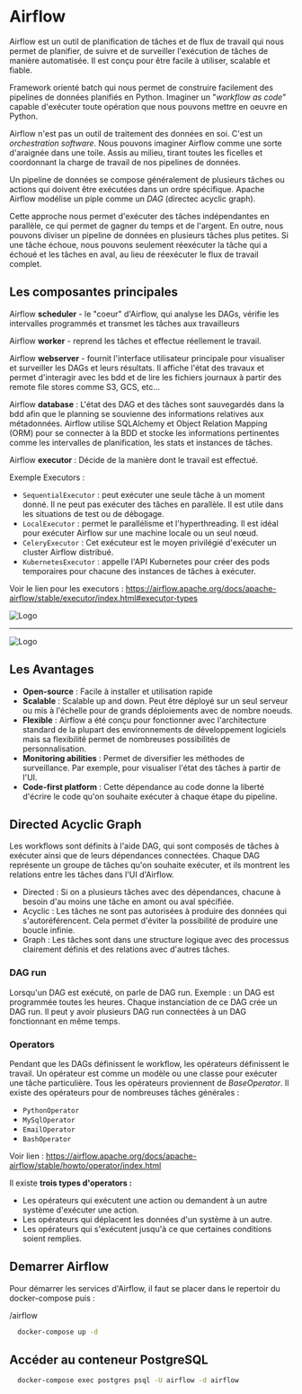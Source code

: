 
# Airflow

Airflow est un outil de planification de tâches et de flux de travail qui nous permet de planifier, 
de suivre et de surveiller l'exécution de tâches de manière automatisée. 
Il est conçu pour être facile à utiliser, scalable et fiable.

Framework orienté batch qui nous permet de construire facilement des pipelines de données planifiés en Python.
Imaginer un "*workflow as code*" capable d'exécuter toute opération que nous pouvons mettre en oeuvre en Python.

Airflow n'est pas un outil de traitement des données en soi. C'est un *orchestration software*. Nous pouvons imaginer Airflow 
comme une sorte d'araignée dans une toile. Assis au milieu, tirant toutes les ficelles et coordonnant la charge de travail 
de nos pipelines de données.

Un pipeline de données se compose généralement de plusieurs tâches ou actions qui doivent être exécutées dans un ordre spécifique. 
Apache Airflow modélise un piple comme un *DAG* (directec acyclic graph). 

Cette approche nous permet d'exécuter des tâches indépendantes en parallèle, ce qui permet de gagner du temps et de l'argent.
En outre, nous pouvons diviser un pipeline de données en plusieurs tâches plus petites. Si une tâche échoue, nous pouvons 
seulement réexécuter la tâche qui a échoué et les tâches en aval, au lieu de réexécuter le flux de travail complet.

## Les composantes principales

Airflow __scheduler__ - le "coeur" d'Airflow, qui analyse les DAGs, vérifie les intervalles programmés et transmet les tâches aux travailleurs

Airflow __worker__ - reprend les tâches et effectue réellement le travail.

Airflow __webserver__ - fournit l'interface utilisateur principale pour visualiser et surveiller les DAGs et leurs résultats. Il affiche l'état des travaux et 
permet d'interagir avec les bdd et de lire les fichiers journaux à partir des remote file stores comme S3, GCS, etc...

Airflow __database__ : L'état des DAG et des tâches sont sauvegardés dans la bdd afin que le planning se souvienne des informations relatives aux métadonnées. 
Airflow utilise SQLAlchemy et Object Relation Mapping (ORM) pour se connecter à la BDD et stocke les informations pertinentes comme les intervalles de planification, les stats et instances de tâches.

Airflow __executor__ : Décide de la manière dont le travail est effectué.

Exemple Executors : 
* `SequentialExecutor` : peut exécuter une seule tâche à un moment donné. Il ne peut pas exécuter des tâches en parallèle. Il est utile dans les situations de test ou de débogage.
* `LocalExecutor` : permet le parallélisme et l'hyperthreading. Il est idéal pour exécuter Airflow sur une machine locale ou un seul nœud.
* `CeleryExecutor` : Cet exécuteur est le moyen privilégié d'exécuter un cluster Airflow distribué.
* `KubernetesExecutor` : appelle l'API Kubernetes pour créer des pods temporaires pour chacune des instances de tâches à exécuter.

Voir le lien pour les executors : https://airflow.apache.org/docs/apache-airflow/stable/executor/index.html#executor-types



![Logo](https://miro.medium.com/max/4800/1*z3MNHDV9eTTLGikvucGEKw.webp)

----
![Logo](https://miro.medium.com/max/4800/1*nGt96_U37FzJdW8tCqBw0Q.webp)


## __Les Avantages__
* __Open-source__ : Facile à installer et utilisation rapide
* __Scalable__ : Scalable up and down. Peut être déployé sur un seul serveur ou mis à l'échelle pour de grands déploiements avec de nombre noeuds.
* __Flexible__ : Airflow a été conçu pour fonctionner avec l'architecture standard de la plupart des environnements de développement logiciels mais sa flexibilité permet de nombreuses possibilités de personnalisation.
* __Monitoring abilities__ : Permet de diversifier les méthodes de surveillance. Par exemple, pour visualiser l'état des tâches à partir de l'UI.
* __Code-first platform__ : Cette dépendance au code donne la liberté d'écrire le code qu'on souhaite exécuter à chaque étape du pipeline.

## __Directed Acyclic Graph__
Les workflows sont définits à l'aide DAG, qui sont composés de tâches à exécuter ainsi que de leurs dépendances connectées. Chaque DAG représente un groupe de tâches qu'on souhaite exécuter, et ils montrent les relations entre les tâches dans l'UI d'Airflow.

* Directed : Si on a plusieurs tâches avec des dépendances, chacune à besoin d'au moins une tâche en amont ou aval spécifiée.
* Acyclic : Les tâches ne sont pas autorisées à produire des données qui s'autoréférencent. Cela permet d'éviter la possibilité de produire une boucle infinie.
* Graph : Les tâches sont dans une structure logique avec des processus clairement définis et des relations avec d'autres tâches. 

### DAG run
Lorsqu'un DAG est exécuté, on parle de DAG run. 
Exemple : un DAG est programmée toutes les heures. Chaque instanciation de ce DAG crée un DAG run. Il peut y avoir plusieurs DAG run connectées à un DAG fonctionnant en même temps.

### Operators
Pendant que les DAGs définissent le workflow, les opérateurs définissent le travail. Un opérateur est comme un modèle ou une classe pour exécuter une tâche particulière. 
Tous les opérateurs proviennent de *BaseOperator*. Il existe des opérateurs pour de nombreuses tâches générales : 
* `PythonOperator`
* `MySqlOperator`
* `EmailOperator`
* `BashOperator`

Voir lien : https://airflow.apache.org/docs/apache-airflow/stable/howto/operator/index.html

Il existe __trois types d'operators :__

* Les opérateurs qui exécutent une action ou demandent à un autre système d'exécuter une action.
* Les opérateurs qui déplacent les données d'un système à un autre.
* Les opérateurs qui s'exécutent jusqu'à ce que certaines conditions soient remplies. 

## Demarrer Airflow

Pour démarrer les services d'Airflow, il faut se placer dans le repertoir du docker-compose puis : 

/airflow
```bash
  docker-compose up -d 
```

## Accéder au conteneur PostgreSQL 
```bash
  docker-compose exec postgres psql -U airflow -d airflow
```

